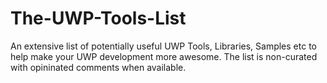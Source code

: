 # The-UWP-Tools-List
An extensive list of potentially useful UWP Tools, Libraries, Samples etc to help make your UWP development more awesome. The list is non-curated with opininated comments when available.

